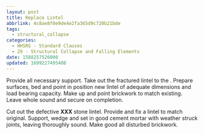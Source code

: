 ```yaml
---
layout: post
title: Replace Lintel
abbrlink: 4c8ae8f0e9de4e2fa365d9c720b21bde
tags:
  - structural_collapse
categories:
  - HHSRS - Standard Clauses
  - 29 - Structural Collapse and Falling Elements
date: 1588257526000
updated: 1699227495408
---
```


Provide all necessary support. Take out the fractured lintel to the . Prepare surfaces, bed and point in position new lintel of adequate dimensions and load bearing capacity. Make up and point brickwork to match existing. Leave whole sound and secure on completion.

Cut out the defective **XXX** stone lintel. Provide and fix a lintel to match original. Support, wedge and set in good cement mortar with weather struck joints, leaving thoroughly sound. Make good all disturbed brickwork.
